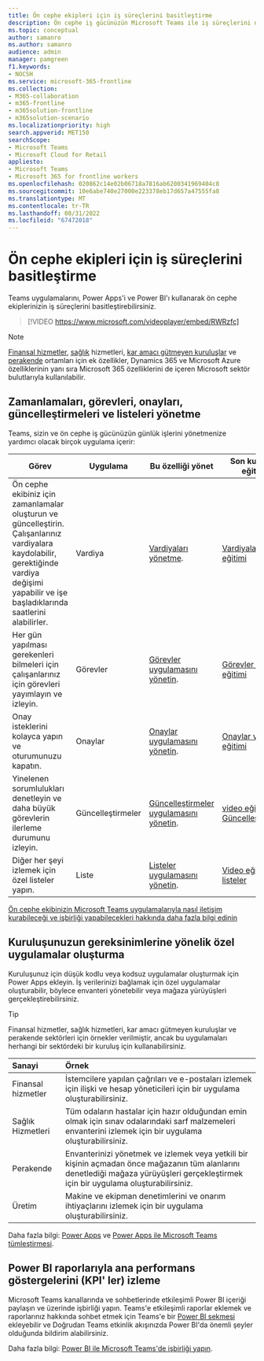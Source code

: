 ```yaml
---
title: Ön cephe ekipleri için iş süreçlerini basitleştirme
description: Ön cephe iş gücünüzün Microsoft Teams ile iş süreçlerini nasıl basitleştirebileceğini öğrenin.
ms.topic: conceptual
author: samanro
ms.author: samanro
audience: admin
manager: pamgreen
f1.keywords:
- NOCSH
ms.service: microsoft-365-frontline
ms.collection:
- M365-collaboration
- m365-frontline
- m365solution-frontline
- m365solution-scenario
ms.localizationpriority: high
search.appverid: MET150
searchScope:
- Microsoft Teams
- Microsoft Cloud for Retail
appliesto:
- Microsoft Teams
- Microsoft 365 for frontline workers
ms.openlocfilehash: 020862c14e02b06718a7816ab6200341969404c8
ms.sourcegitcommit: 10e6abe740e27000e223378eb17d657a47555fa8
ms.translationtype: MT
ms.contentlocale: tr-TR
ms.lasthandoff: 08/31/2022
ms.locfileid: "67472018"
---
```

# <a name="simplify-business-processes-for-frontline-teams"></a>Ön cephe ekipleri için iş süreçlerini basitleştirme

Teams uygulamalarını, Power Apps'i ve Power BI'ı kullanarak ön cephe ekiplerinizin iş süreçlerini basitleştirebilirsiniz.

> [!VIDEO https://www.microsoft.com/videoplayer/embed/RWRzfc]


> [!NOTE]
> [Finansal hizmetler](/industry/financial-services), [sağlık](/industry/healthcare) hizmetleri, [kar amacı gütmeyen kuruluşlar](/industry/nonprofit) ve [perakende](/industry/retail) ortamları için ek özellikler, Dynamics 365 ve Microsoft Azure özelliklerinin yanı sıra Microsoft 365 özelliklerini de içeren Microsoft sektör bulutlarıyla kullanılabilir.

## <a name="manage-schedules-tasks-approvals-updates-and-lists"></a>Zamanlamaları, görevleri, onayları, güncelleştirmeleri ve listeleri yönetme

Teams, sizin ve ön cephe iş gücünüzün günlük işlerini yönetmenize yardımcı olacak birçok uygulama içerir:

|Görev |Uygulama |Bu özelliği yönet |Son kullanıcı eğitimi |
|-----|------------|-----------------------|------------------|
|Ön cephe ekibiniz için zamanlamalar oluşturun ve güncelleştirin. Çalışanlarınız vardiyalara kaydolabilir, gerektiğinde vardiya değişimi yapabilir ve işe başladıklarında saatlerini alabilirler. |Vardiya |[Vardiyaları yönetme](shifts-for-teams-landing-page.md). |[Vardiyalar video eğitimi](https://support.microsoft.com/office/what-is-shifts-f8efe6e4-ddb3-4d23-b81b-bb812296b821) |
|Her gün yapılması gerekenleri bilmeleri için çalışanlarınız için görevleri yayımlayın ve izleyin. |Görevler |[Görevler uygulamasını yönetin](/microsoftteams/manage-tasks-app?bc=/microsoft-365/frontline/breadcrumb/toc.json&toc=/microsoft-365/frontline/toc.json). |[Görevler video eğitimi](https://support.microsoft.com/office/use-the-tasks-app-in-teams-e32639f3-2e07-4b62-9a8c-fd706c12c070) |
|Onay isteklerini kolayca yapın ve oturumunuzu kapatın. |Onaylar | [Onaylar uygulamasını yönetin](/microsoftteams/approval-admin?bc=/microsoft-365/frontline/breadcrumb/toc.json&toc=/microsoft-365/frontline/toc.json). |[Onaylar video eğitimi](https://support.microsoft.com/office/what-is-approvals-a9a01c95-e0bf-4d20-9ada-f7be3fc283d3?wt.mc_id=otc_microsoft_teams) |
|Yinelenen sorumlulukları denetleyin ve daha büyük görevlerin ilerleme durumunu izleyin. |Güncelleştirmeler | [Güncelleştirmeler uygulamasını yönetin](/microsoftteams/manage-updates-app?bc=/microsoft-365/frontline/breadcrumb/toc.json&toc=/microsoft-365/frontline/toc.json). | [video eğitimi Güncelleştirmeler](https://support.microsoft.com/office/get-started-in-updates-c03a079e-e660-42dc-817b-ca4cfd602e5a) |
|Diğer her şeyi izlemek için özel listeler yapın. |Liste |[Listeler uygulamasını yönetin](/microsoftteams/manage-lists-app?bc=/microsoft-365/frontline/breadcrumb/toc.json&toc=/microsoft-365/frontline/toc.json). |[Video eğitimini listeler](https://support.microsoft.com/office/create-a-list-from-the-lists-app-b5e0b7f8-136f-425f-a108-699586f8e8bd) |

[Ön cephe ekibinizin Microsoft Teams uygulamalarıyla nasıl iletişim kurabileceği ve işbirliği yapabilecekleri hakkında daha fazla bilgi edinin](flw-team-collaboration.md#apps-in-teams)

## <a name="create-custom-apps-for-your-organizations-needs"></a>Kuruluşunuzun gereksinimlerine yönelik özel uygulamalar oluşturma

Kuruluşunuz için düşük kodlu veya kodsuz uygulamalar oluşturmak için Power Apps ekleyin. İş verilerinizi bağlamak için özel uygulamalar oluşturabilir, böylece envanteri yönetebilir veya mağaza yürüyüşleri gerçekleştirebilirsiniz.

> [!TIP]
> Finansal hizmetler, sağlık hizmetleri, kar amacı gütmeyen kuruluşlar ve perakende sektörleri için örnekler verilmiştir, ancak bu uygulamaları herhangi bir sektördeki bir kuruluş için kullanabilirsiniz.

|Sanayi |Örnek |
|:--------|:-------|
|Finansal hizmetler |İstemcilere yapılan çağrıları ve e-postaları izlemek için ilişki ve hesap yöneticileri için bir uygulama oluşturabilirsiniz. |
|Sağlık Hizmetleri |Tüm odaların hastalar için hazır olduğundan emin olmak için sınav odalarındaki sarf malzemeleri envanterini izlemek için bir uygulama oluşturabilirsiniz. |
|Perakende | Envanterinizi yönetmek ve izlemek veya yetkili bir kişinin açmadan önce mağazanın tüm alanlarını denetlediği mağaza yürüyüşleri gerçekleştirmek için bir uygulama oluşturabilirsiniz. |
|Üretim |Makine ve ekipman denetimlerini ve onarım ihtiyaçlarını izlemek için bir uygulama oluşturabilirsiniz. |

Daha fazla bilgi: [Power Apps](/microsoftteams/manage-power-platform-apps) ve [Power Apps ile Microsoft Teams tümleştirmesi](/powerapps/teams/overview).

## <a name="track-key-performance-indicators-kpis-with-power-bi-reports"></a>Power BI raporlarıyla ana performans göstergelerini (KPI' ler) izleme

Microsoft Teams kanallarında ve sohbetlerinde etkileşimli Power BI içeriği paylaşın ve üzerinde işbirliği yapın. Teams'e etkileşimli raporlar eklemek ve raporlarınız hakkında sohbet etmek için Teams'e bir [Power BI sekmesi](/microsoftteams/platform/tabs/what-are-tabs) ekleyebilir ve Doğrudan Teams etkinlik akışınızda Power BI'da önemli şeyler olduğunda bildirim alabilirsiniz.

Daha fazla bilgi: [Power BI ile Microsoft Teams'de işbirliği yapın](/power-bi/collaborate-share/service-collaborate-microsoft-teams).
